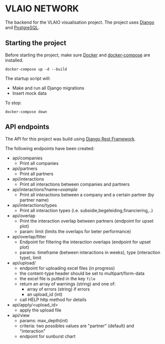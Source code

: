 # VLAIO NETWORK
The backend for the VLAIO visualisation project. The project uses [Django](https://www.djangoproject.com) and [PostgreSQL](https://www.postgresql.org).

## Starting the project
Before starting the project, make sure [Docker](https://www.docker.com) and [docker-compose](https://docs.docker.com/compose/) are installed.

`docker-compose up -d --build`

The startup script will:
- Make and run all Django migrations
- Insert mock data
 
To stop:

``` docker-compose down ```

## API endpoints
The API for this project was build using [Django Rest Framework](http://www.django-rest-framework.org).

The following endpoints have been created:
- api/companies
    - Print all companies
- api/partners
    - Print all partners
- api/interactions
    - Print all interactions between companies and partners
- api/interactions?name=*example*
    - Print all interactions between a company and a certain partner (by partner name)
- api/interactions/types
    - Print all interaction types (i.e. subsidie,begeleiding,financiering,..)
- api/overlap
    - Print the interaction overlap between partners (endpoint for upset plot)
    - param: limit (limits the overlaps for beter performance) 
- api/overlap/filter
    - Endpoint for filtering the interaction overlaps (endpoint for upset plot)
    - params: timeframe (between interactions in weeks), type (interaction type), limit
- api/upload/
    - endpoint for uploading excel files (in progress)
    - the content-type header should be set to multipart/form-data
    - the excel file is putted in the key `file`
    - return an array of warnings (string) and one of:
        - array of errors (string) if errors
        - an upload_id (int)
    - call HELP http method for details
- api/apply/<upload_id>
    - apply the upload file
- api/view
    - params: max_depth(int)
    - criteria: two possibles values are "partner" (default) and "interaction"
    - endpoint for sunburst chart 
